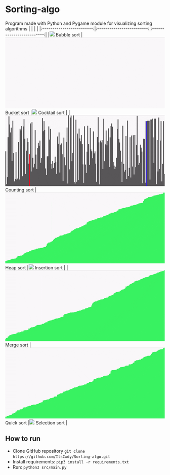 # Sorting-algo

Program made with Python and Pygame module for visualizing sorting algorithms 
| | | |
|:-------------------------:|:-------------------------:|:-------------------------:|
|![](https://github.com/ItsCxdy/Sorting-algo/blob/main/res/bubble_sort.gif?raw=true)  Bubble sort |  ![](https://github.com/ItsCxdy/Sorting-algo/blob/main/res/bucket_sort.gif?raw=true) Bucket sort |![](https://github.com/ItsCxdy/Sorting-algo/blob/main/res/cocktail_sort.gif?raw=true) Cocktail sort |
|![](https://github.com/ItsCxdy/Sorting-algo/blob/main/res/counting_sort.gif?raw=true) Counting sort | ![](https://github.com/ItsCxdy/Sorting-algo/blob/main/res/heap_sort.gif?raw=true) Heap sort |![](https://github.com/ItsCxdy/Sorting-algo/blob/main/res/insertion_sort.gif?raw=true) Insertion sort |
|![](https://github.com/ItsCxdy/Sorting-algo/blob/main/res/merge_sort.gif?raw=true) Merge sort | ![](https://github.com/ItsCxdy/Sorting-algo/blob/main/res/quick_sort.gif?raw=true) Quick sort |![](https://github.com/ItsCxdy/Sorting-algo/blob/main/res/selection_sort.gif?raw=true) Selection sort |

## How to run

- Clone GitHub repository `git clone https://github.com/ItsCxdy/Sorting-algo.git`
- Install requirements: `pip3 install -r requirements.txt`
- Run: `python3 src/main.py`
